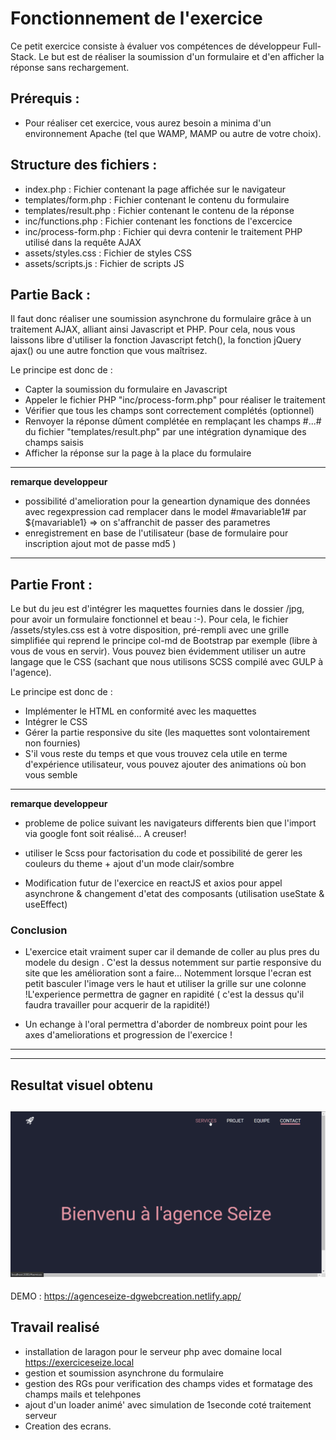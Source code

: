# Fonctionnement de l'exercice
Ce petit exercice consiste à évaluer vos compétences de développeur Full-Stack.
Le but est de réaliser la soumission d'un formulaire et d'en afficher la réponse sans rechargement.


## Prérequis :

- Pour réaliser cet exercice, vous aurez besoin a minima d'un environnement Apache (tel que WAMP, MAMP ou autre de votre choix).


## Structure des fichiers :

- index.php : Fichier contenant la page affichée sur le navigateur
- templates/form.php : Fichier contenant le contenu du formulaire
- templates/result.php : Fichier contenant le contenu de la réponse
- inc/functions.php : Fichier contenant les fonctions de l'excercice
- inc/process-form.php : Fichier qui devra contenir le traitement PHP utilisé dans la requête AJAX
- assets/styles.css : Fichier de styles CSS
- assets/scripts.js : Fichier de scripts JS


## Partie Back :

Il faut donc réaliser une soumission asynchrone du formulaire grâce à un traitement AJAX, alliant ainsi Javascript et PHP.
Pour cela, nous vous laissons libre d'utiliser la fonction Javascript fetch(), la fonction jQuery ajax() ou une autre fonction que vous maîtrisez.

Le principe est donc de :
- Capter la soumission du formulaire en Javascript
- Appeler le fichier PHP "inc/process-form.php" pour réaliser le traitement
- Vérifier que tous les champs sont correctement complétés (optionnel)
- Renvoyer la réponse dûment complétée en remplaçant les champs #...# du fichier "templates/result.php" par une intégration dynamique des champs saisis
- Afficher la réponse sur la page à la place du formulaire
  
---  

**remarque developpeur**  
- possibilité d'amelioration pour la geneartion dynamique des données avec regexpression cad remplacer dans le model #mavariable1# par ${mavariable1} => on s'affranchit de passer des  parametres 
- enregistrement en base de l'utilisateur (base de formulaire pour inscription ajout mot de passe md5 )
  
---  
## Partie Front :

Le but du jeu est d'intégrer les maquettes fournies dans le dossier /jpg, pour avoir un formulaire fonctionnel et beau :-).
Pour cela, le fichier /assets/styles.css est à votre disposition, pré-rempli avec une grille simplifiée qui reprend le principe col-md de Bootstrap par exemple (libre à vous de vous en servir).
Vous pouvez bien évidemment utiliser un autre langage que le CSS (sachant que nous utilisons SCSS compilé avec GULP à l'agence).

Le principe est donc de :
- Implémenter le HTML en conformité avec les maquettes
- Intégrer le CSS
- Gérer la partie responsive du site (les maquettes sont volontairement non fournies)
- S'il vous reste du temps et que vous trouvez cela utile en terme d'expérience utilisateur, vous pouvez ajouter des animations où bon vous semble

---  
**remarque developpeur**
- probleme de police suivant les navigateurs differents bien que l'import via google font soit réalisé... A creuser!

- utiliser le Scss pour factorisation du code et possibilité de gerer les couleurs du  theme + ajout d'un mode clair/sombre
- Modification futur de l'exercice en reactJS et axios pour appel asynchrone & changement d'etat des composants (utilisation useState & useEffect)


### Conclusion
- L'exercice etait vraiment super car il demande de  coller au plus pres du modele du design . C'est la dessus notemment sur partie  responsive du site que les amélioration sont a faire... Notemment lorsque l'ecran est petit basculer l'image vers le haut et utiliser la grille sur une colonne  !L'experience permettra de gagner en rapidité
( c'est la dessus qu'il faudra travailler pour acquerir de la rapidité!)

- Un echange à l'oral permettra d'aborder de nombreux point pour les axes d'ameliorations et progression de l'exercice ! 

---  
---  

## Resultat visuel obtenu

![alt resultat](./jpg/Resultat/React/preview.png "preview")  
---  
DEMO : https://agenceseize-dgwebcreation.netlify.app/

## Travail realisé
- installation de laragon pour le serveur php avec domaine local https://exerciceseize.local
- gestion et soumission asynchrone du formulaire
- gestion des RGs pour verification des champs vides et formatage des champs mails et telehpones
- ajout d'un loader animé'  avec simulation de 1seconde coté traitement serveur
- Creation des ecrans.